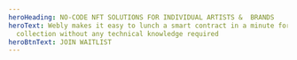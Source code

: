 ```yaml
---
heroHeading: NO-CODE NFT SOLUTIONS FOR INDIVIDUAL ARTISTS &  BRANDS
heroText: Webly makes it easy to lunch a smart contract in a minute for your NFT
  collection without any technical knowledge required
heroBtnText: JOIN WAITLIST
---
```

